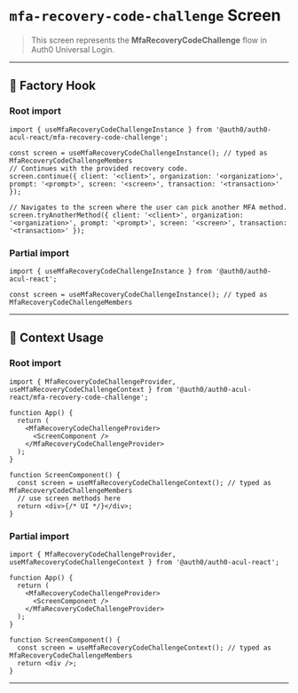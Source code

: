 # `mfa-recovery-code-challenge` Screen

> This screen represents the **MfaRecoveryCodeChallenge** flow in Auth0 Universal Login.

---

## 🔹 Factory Hook
### Root import
```tsx
import { useMfaRecoveryCodeChallengeInstance } from '@auth0/auth0-acul-react/mfa-recovery-code-challenge';

const screen = useMfaRecoveryCodeChallengeInstance(); // typed as MfaRecoveryCodeChallengeMembers
// Continues with the provided recovery code.
screen.continue({ client: '<client>', organization: '<organization>', prompt: '<prompt>', screen: '<screen>', transaction: '<transaction>' });

// Navigates to the screen where the user can pick another MFA method.
screen.tryAnotherMethod({ client: '<client>', organization: '<organization>', prompt: '<prompt>', screen: '<screen>', transaction: '<transaction>' });
```

### Partial import
```tsx
import { useMfaRecoveryCodeChallengeInstance } from '@auth0/auth0-acul-react';

const screen = useMfaRecoveryCodeChallengeInstance(); // typed as MfaRecoveryCodeChallengeMembers
```

---

## 🔹 Context Usage

### Root import
```tsx
import { MfaRecoveryCodeChallengeProvider, useMfaRecoveryCodeChallengeContext } from '@auth0/auth0-acul-react/mfa-recovery-code-challenge';

function App() {
  return (
    <MfaRecoveryCodeChallengeProvider>
      <ScreenComponent />
    </MfaRecoveryCodeChallengeProvider>
  );
}

function ScreenComponent() {
  const screen = useMfaRecoveryCodeChallengeContext(); // typed as MfaRecoveryCodeChallengeMembers
  // use screen methods here
  return <div>{/* UI */}</div>;
}
```


### Partial import
```tsx
import { MfaRecoveryCodeChallengeProvider, useMfaRecoveryCodeChallengeContext } from '@auth0/auth0-acul-react';

function App() {
  return (
    <MfaRecoveryCodeChallengeProvider>
      <ScreenComponent />
    </MfaRecoveryCodeChallengeProvider>
  );
}

function ScreenComponent() {
  const screen = useMfaRecoveryCodeChallengeContext(); // typed as MfaRecoveryCodeChallengeMembers
  return <div />;
}
```

---
